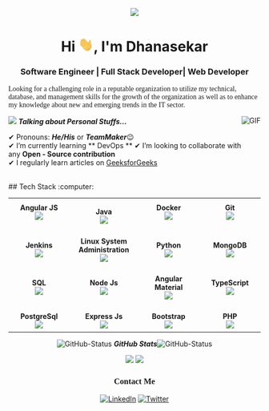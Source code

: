 <p align="center">
  <img src="https://github.com/thompsonemerson/thompsonemerson/raw/master/cover-thompson.png" height="200"/>
</p>
<h1 align="center">Hi <img src="https://raw.githubusercontent.com/ABSphreak/ABSphreak/master/gifs/Hi.gif" width="30px">, I'm Dhanasekar</h1>
<h3 align="center">Software Engineer | Full Stack Developer| Web Developer</h3>


<p style=" font-family: 'Tahoma';">Looking for a challenging role in a reputable organization to utilize my technical, database, and management skills for the growth of the organization as well as to enhance my knowledge about new and emerging trends in the IT sector.
</p>
<img align="right" alt="GIF" height="160px" src="https://media.giphy.com/media/du3J3cXyzhj75IOgvA/giphy.gif" />

<img src="https://media.giphy.com/media/ObNTw8Uzwy6KQ/giphy.gif" width="30px">&nbsp;***Talking about Personal Stuffs...***

✔ Pronouns: ***He/His*** or ***TeamMaker***😉 <br>
✔ I’m currently learning ** DevOps **
✔ I’m looking to collaborate with  any **Open - Source contribution**<br>
✔ I regularly learn articles on [GeeksforGeeks](https://www.geeksforgeeks.org/) <br>


<body>
	<br>
## Tech Stack :computer:

<br>
<table>
<tbody>
 <tr>
<td align="center" width="20%">
<span><b><center>Angular JS</center></b></span> 
<img height=60px src="https://i.ibb.co/hmp59dw/angular.jpg"> 
</td>

  <td align="center" width="20%">
        <br>
<span><b><center>Java</center></b></span> 
<img height=65px src="https://i.ibb.co/LpMZCL3/png-transparent-java-programming-programming-language-computer-programming-others-miscellaneous-text.png"> </td>

<td align="center" width="20%">
<span><b><center>Docker</center></b></span> 
<img height=60px src="https://encrypted-tbn0.gstatic.com/images?q=tbn%3AANd9GcTApU_6Eg4oWx3NMhLifHmNEkxjeMxfd3oGUA&usqp=CAU"> 
</td>

<!--<tr>-->
<!--<td align="center" width="20%">-->
<!--<span><b><center>Flask</center></b></span> -->
<!--<img height=65px src="https://www.pngitem.com/pimgs/m/159-1595977_flask-python-logo-hd-png-download.png"> -->
<!--</td>-->

<td align="center" width="20%">
<span><b><center>Git</center></b></span> 
<img height=65px src="https://git-scm.com/images/logos/downloads/Git-Logo-2Color.png"> 
</td>
</tr>

<td align="center" width="20%">
    <br>
<span><b><center>Jenkins</center></b></span> 
<img height=65px src="https://www.devteam.space/wp-content/uploads/2018/03/jenkins.jpg"> 
</td>

<!--<tr>-->
<!--<td align="center" width="20%">-->
<!--<span><b><center>Kubernetes</center></b></span> -->
<!--<img height=65px src="https://d15shllkswkct0.cloudfront.net/wp-content/blogs.dir/1/files/2019/05/Kubernetes_New.png"> -->
<!--</td>-->

<td align="center" width="20%">
        <br>
<span><b><center>Linux System Administration</center></b></span> 
<img height=65px src="https://upload.wikimedia.org/wikipedia/commons/a/af/Tux.png"> 
</td>



<td align="center" width="20%">
        <br>
<span><b><center>Python</center></b></span> 
<img height=65px src="https://www.python.org/static/community_logos/python-logo.png"> 
</td>

<!--<tr>-->
<td align="center" width="20%">
        <br>
<span><b><center>MongoDB</center></b></span> 
<img height=65px src="https://www.logolynx.com/images/logolynx/d5/d50b83324fb4fbab14cdfaf47409115b.jpeg"> 
</td>

<!--<td align="center" width="20%">-->
<!--<span><b><center>Nginx</center></b></span> -->
<!--<img height=65px src="http://www.myiconfinder.com/uploads/iconsets/256-256-cf2ed3956a3a1484f83ed20d7e987f21.png"> -->
<!--</td>-->

<tr>
<td align="center" width="20%">
    <br>
<span><b><center>SQL</center></b></span> 
<img height=65px src="https://i0.wp.com/www.complexsql.com/wp-content/uploads/2017/01/sql-logo.jpg?ssl=1"> 
</td>
<td align="center" width="20%">
        <br>
<span><b><center>Node Js</center></b></span> 
<img height=65px src="https://i.ibb.co/mhZF85f/node.png"> 
</td>
<td align="center" width="20%">
        <br>
<span><b><center>Angular Material</center></b></span> 
<img height=65px src="https://i.ibb.co/vLM6MDy/angular-material.png"> 
</td>

<td align="center" width="20%">
        <br>
<span><b><center>TypeScript</center></b></span> 
<img height=65px src="https://i.ibb.co/NrHLprs/vscode-icons-type-typescript-1324451507894042344.png"> 
</td>


</tr>
<tr>
    <td align="center" width="20%">
        <br>
<span><b><center>PostgreSql</center></b></span> 
<img height=65px src="https://i.ibb.co/T027Ljn/post.png"> 
</td>
<td align="center" width="20%">
        <br>
<span><b><center>Express Js</center></b></span> 
<img height=65px src="https://i.ibb.co/sbQL5LY/express.png"> 
</td>
<td align="center" width="20%">
        <br>
<span><b><center>Bootstrap</center></b></span> 
<img height=65px src="https://i.ibb.co/MgghTjy/bootstrap.jpg"> 
</td>
<td align="center" width="20%">
<br>
<span><b><center>PHP</center></b></span> 
<img height=65px src="https://i.ibb.co/pnZ9MsV/download.png"> 
</td>
</tr>


</tbody>
</table>
<div align="center">
<img src="https://media.giphy.com/media/8UHRm5oY4k4FDxq5QG/giphy.gif" width="30px" alt="GitHub-Status"/>&nbsp;<i><b>GitHub Stats</b></i><img src="https://media.giphy.com/media/8UHRm5oY4k4FDxq5QG/giphy.gif" width="30px" alt="GitHub-Status"/></p>
</div>

<p align="center" style=" font-family: 'Tahoma';">
<img height="180em" src="https://github-readme-stats.vercel.app/api?username=dhanasekar-selvam&show_icons=true&theme=dracula&include_all_commits=true&count_private=true" />
<img height="180em" src="https://github-readme-stats-eight-theta.vercel.app/api/top-langs/?username=dhanasekar-selvam&layout=compact&langs_count=8&theme=dracula"/>
</p>

<h3 align="center" style=" font-family: 'Tahoma';"><b>Contact Me</b></h3>

<p align="center">
	<a href="https://www.linkedin.com/in/dhanasekar-selvam-161a68192/"><img src="https://img.icons8.com/bubbles/50/000000/linkedin.png" alt="LinkedIn"/></a>
	<a href="https://twitter.com/Dhanase48361399"><img src="https://img.icons8.com/bubbles/50/000000/twitter.png" alt="Twitter"/></a>

</p>




